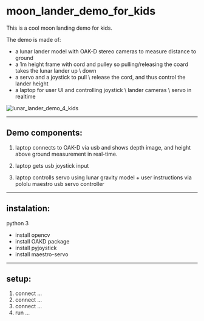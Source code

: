 # moon_lander_demo_for_kids
This is a cool moon landing demo for kids.


The demo is made of:
- a lunar lander model with OAK-D stereo cameras to measure distance to ground
- a 1m height frame with cord and pulley so pulling/releasing the coard takes
the lunar lander up \ down
- a servo and a joystick to pull \ release the cord, and thus control
the lander height
- a laptop for user UI and controlling joystick \ lander cameras \ servo in realtime


![lunar_lander_demo_4_kids](https://user-images.githubusercontent.com/32566844/213308360-26e560ea-5466-4d0a-b3fe-dc74cbd4186b.png|width=100)


---

## Demo components:

1) laptop connects to OAK-D via usb and shows depth image, and height above ground
measurement in real-time.

2) laptop gets usb joystick input

3) laptop controlls servo using lunar gravity model + user instructions via pololu maestro usb servo controller



---

## instalation:

python 3

- install opencv
- install OAKD package
- install pyjoystick
- install maestro-servo



---

## setup:

1) connect ... 
2) connect ... 
3) connect ... 
4) run ...



